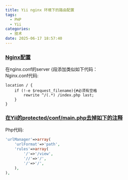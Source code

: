 ```yaml
---
title: Yii nginx 环境下的路由配置
tags:
  - PHP
  - Yii
categories:
  - 技术
date: 2025-06-17 18:57:40
---
```


### [Nginx配置](#1)

在nginx.conf的server {段添加类似如下代码：  
Nginx.conf代码:

```nginx
location / {
    if (!-e $request_filename){#必须有空格
        rewrite ^/(.*) /index.php last;
    }
}
```

### [在Yii的protected/conf/main.php去掉如下的注释](#2)

Php代码:

```php
'urlManager'=>array(
	'urlFormat'=>'path',
	'rules'=>array(
		'/'=>'/view',
		'//'=>'/',
		'/'=>'/',
	),
),
```
